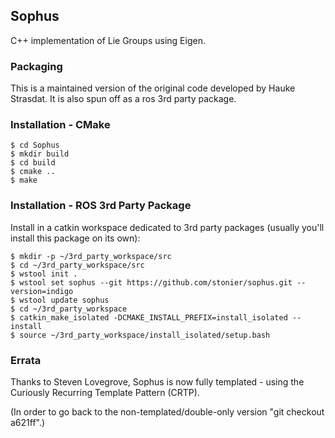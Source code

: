 ## Sophus

C++ implementation of Lie Groups using Eigen. 

### Packaging

This is a maintained version of the original code developed by Hauke Strasdat. It is also spun off as a ros 3rd party package.

### Installation - CMake

```
$ cd Sophus
$ mkdir build
$ cd build
$ cmake ..
$ make
```

### Installation - ROS 3rd Party Package

Install in a catkin workspace dedicated to 3rd party packages (usually you'll install this package on its own):

```
$ mkdir -p ~/3rd_party_workspace/src
$ cd ~/3rd_party_workspace/src
$ wstool init .
$ wstool set sophus --git https://github.com/stonier/sophus.git --version=indigo
$ wstool update sophus
$ cd ~/3rd_party_workspace
$ catkin_make_isolated -DCMAKE_INSTALL_PREFIX=install_isolated --install
$ source ~/3rd_party_workspace/install_isolated/setup.bash
```

### Errata

Thanks to Steven Lovegrove, Sophus is now fully templated  - using the Curiously Recurring Template Pattern (CRTP).

(In order to go back to the non-templated/double-only version "git checkout a621ff".)


